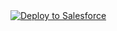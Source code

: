 <a href="https://githubsfdeploy.herokuapp.com?owner=LettsCo&repo=flowlibrary">
  <img alt="Deploy to Salesforce"
       src="https://raw.githubusercontent.com/afawcett/githubsfdeploy/master/deploy.png">
</a>
